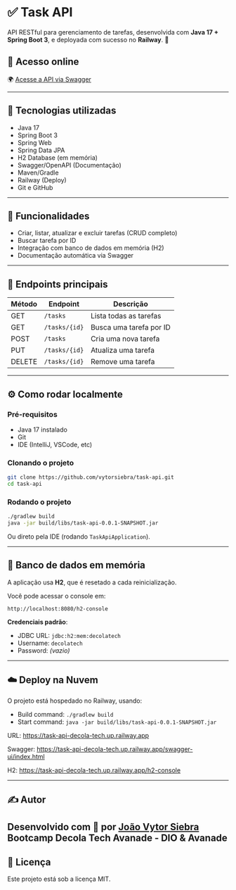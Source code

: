 
# ✅ Task API

API RESTful para gerenciamento de tarefas, desenvolvida com **Java 17 + Spring Boot 3**, e deployada com sucesso no **Railway**. 🚀

## 🔗 Acesso online

🌍 [Acesse a API via Swagger](https://task-api-decola-tech.up.railway.app/swagger-ui/index.html)

---

## 🧰 Tecnologias utilizadas

- Java 17
- Spring Boot 3
- Spring Web
- Spring Data JPA
- H2 Database (em memória)
- Swagger/OpenAPI (Documentação)
- Maven/Gradle
- Railway (Deploy)
- Git e GitHub

---

## 📂 Funcionalidades

- Criar, listar, atualizar e excluir tarefas (CRUD completo)
- Buscar tarefa por ID
- Integração com banco de dados em memória (H2)
- Documentação automática via Swagger

---

## 🎯 Endpoints principais

| Método | Endpoint           | Descrição                  |
|--------|--------------------|----------------------------|
| GET    | `/tasks`           | Lista todas as tarefas     |
| GET    | `/tasks/{id}`      | Busca uma tarefa por ID    |
| POST   | `/tasks`           | Cria uma nova tarefa       |
| PUT    | `/tasks/{id}`      | Atualiza uma tarefa        |
| DELETE | `/tasks/{id}`      | Remove uma tarefa          |

---

## ⚙️ Como rodar localmente

### Pré-requisitos

- Java 17 instalado
- Git
- IDE (IntelliJ, VSCode, etc)

### Clonando o projeto

```bash
git clone https://github.com/vytorsiebra/task-api.git
cd task-api
```

### Rodando o projeto

```bash
./gradlew build
java -jar build/libs/task-api-0.0.1-SNAPSHOT.jar
```

Ou direto pela IDE (rodando `TaskApiApplication`).

---

## 🧪 Banco de dados em memória

A aplicação usa **H2**, que é resetado a cada reinicialização.

Você pode acessar o console em:

```
http://localhost:8080/h2-console
```

**Credenciais padrão**:
- JDBC URL: `jdbc:h2:mem:decolatech`
- Username: `decolatech`
- Password: *(vazio)*

---

## ☁️ Deploy na Nuvem

O projeto está hospedado no Railway, usando:

- Build command: `./gradlew build`
- Start command: `java -jar build/libs/task-api-0.0.1-SNAPSHOT.jar`

URL: https://task-api-decola-tech.up.railway.app

Swagger: https://task-api-decola-tech.up.railway.app/swagger-ui/index.html

H2: https://task-api-decola-tech.up.railway.app/h2-console

---

## ✍️ Autor

Desenvolvido com 🧡 por [João Vytor Siebra](https://github.com/vytorsiebra)  
Bootcamp Decola Tech Avanade - DIO & Avanade
---

## 📄 Licença

Este projeto está sob a licença MIT.
